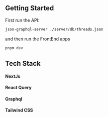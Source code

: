## Getting Started

First run the API:

```bash
json-graphql-server ./server/db/threads.json
```

and then run the FrontEnd apps

```bash
pnpm dev
```

## Tech Stack

#### NextJs

#### React Query

#### Graphql

#### Tailwind CSS

